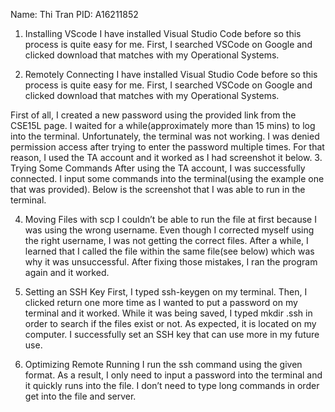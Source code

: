 Name: Thi Tran PID: A16211852

1. Installing VScode
   I have installed Visual Studio Code before so this process is quite easy for me. First, I searched VSCode on Google and clicked download that matches with my Operational Systems.
   

2. Remotely Connecting
   I have installed Visual Studio Code before so this process is quite easy for me. First, I searched VSCode on Google and clicked download that matches with my Operational Systems.
   
   

First of all, I created a new password using the provided link from the CSE15L page. I waited for a while(approximately more than 15 mins) to log into the terminal. Unfortunately, the terminal was not working. I was denied permission access after trying to enter the password multiple times. For that reason, I used the TA account and it worked as I had screenshot it below. 3. Trying Some Commands
After using the TA account, I was successfully connected. I input some commands into the terminal(using the example one that was provided). Below is the screenshot that I was able to run in the terminal.

4. Moving Files with scp
   I couldn’t be able to run the file at first because I was using the wrong username. Even though I corrected myself using the right username, I was not getting the correct files. After a while, I learned that I called the file within the same file(see below) which was why it was unsuccessful. After fixing those mistakes, I ran the program again and it worked.
5. Setting an SSH Key
   First, I typed ssh-keygen on my terminal. Then, I clicked return one more time as I wanted to put a password on my terminal and it worked. While it was being saved, I typed mkdir .ssh in order to search if the files exist or not. As expected, it is located on my computer. I successfully set an SSH key that can use more in my future use.

6. Optimizing Remote Running
   I run the ssh command using the given format. As a result, I only need to input a password into the terminal and it quickly runs into the file. I don’t need to type long commands in order get into the file and server.
